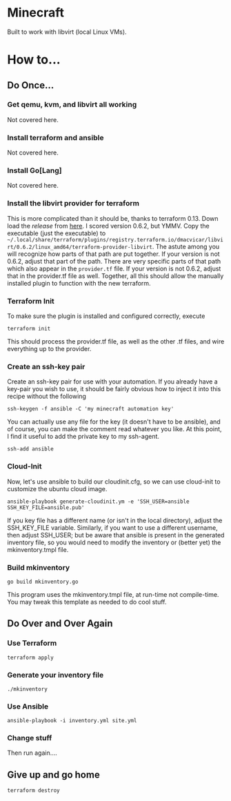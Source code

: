 # Minecraft

Built to work with libvirt (local Linux VMs).

# How to...

## Do Once...

### Get qemu, kvm, and libvirt all working

Not covered here.

### Install terraform and ansible

Not covered here.

### Install Go[Lang]

Not covered here.

### Install the libvirt provider for terraform

This is more complicated than it should be, thanks to terraform 0.13. Down load the _release_ from [here](https://github.com/dmacvicar/libvirt).
I scored version 0.6.2, but YMMV. Copy the executable (just the executable) to
`~/.local/share/terraform/plugins/registry.terraform.io/dmacvicar/libvirt/0.6.2/linux_amd64/terraform-provider-libvirt`.
The astute among you will recognize how parts of that path are put together.
If your version is not 0.6.2, adjust that part of the path.
There are very specific parts of that path which also appear in the `provider.tf` file.
If your version is not 0.6.2, adjust that in the provider.tf file as well.
Together, all this should allow the manually installed plugin to function with the new terraform.

### Terraform Init

To make sure the plugin is installed and configured correctly, execute

```
terraform init
```

This should process the provider.tf file, as well as the other .tf files, and wire everything up to the provider.

### Create an ssh-key pair

Create an ssh-key pair for use with your automation. If you already have a key-pair you wish to use, it should be fairly obvious how to inject it
into this recipe without the following

```
ssh-keygen -f ansible -C 'my minecraft automation key'
```

You can actually use any file for the key (it doesn't have to be ansible), and of course, you can make the comment read whatever you like.
At this point, I find it useful to add the private key to my ssh-agent.

```
ssh-add ansible
```

### Cloud-Init

Now, let's use ansible to build our cloudinit.cfg, so we can use cloud-init to customize the ubuntu cloud image.

```
ansible-playbook generate-cloudinit.ym -e 'SSH_USER=ansible SSH_KEY_FILE=ansible.pub'
```

If you key file has a different name (or isn't in the local directory), adjust the SSH_KEY_FILE variable.
Similarly, if you want to use a different username, then adjust SSH_USER;
but be aware that ansible is present in the generated inventory file, so you would need to modify the inventory or (better yet) the mkinventory.tmpl file.

### Build mkinventory

```
go build mkinventory.go
```

This program uses the mkinventory.tmpl file, at run-time not compile-time. You may tweak this template as needed to do cool stuff.

## Do Over and Over Again

### Use Terraform

```
terraform apply
```

### Generate your inventory file

```
./mkinventory
```

### Use Ansible

```
ansible-playbook -i inventory.yml site.yml
```

### Change stuff

Then run again....

## Give up and go home

```
terraform destroy
```
